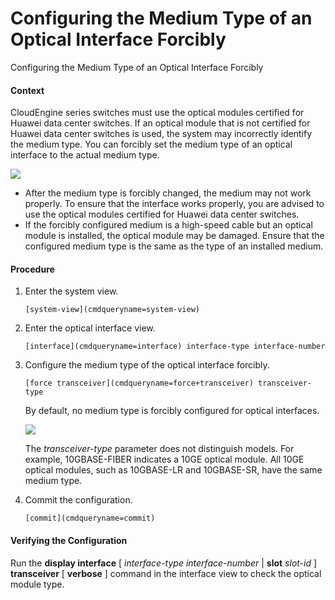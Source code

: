 Configuring the Medium Type of an Optical Interface Forcibly
============================================================

Configuring the Medium Type of an Optical Interface Forcibly

#### Context

CloudEngine series switches must use the optical modules certified for Huawei data center switches. If an optical module that is not certified for Huawei data center switches is used, the system may incorrectly identify the medium type. You can forcibly set the medium type of an optical interface to the actual medium type.

![](public_sys-resources/notice_3.0-en-us.png) 

* After the medium type is forcibly changed, the medium may not work properly. To ensure that the interface works properly, you are advised to use the optical modules certified for Huawei data center switches.
* If the forcibly configured medium is a high-speed cable but an optical module is installed, the optical module may be damaged. Ensure that the configured medium type is the same as the type of an installed medium.


#### Procedure

1. Enter the system view.
   
   
   ```
   [system-view](cmdqueryname=system-view)
   ```
2. Enter the optical interface view.
   
   
   ```
   [interface](cmdqueryname=interface) interface-type interface-number
   ```
3. Configure the medium type of the optical interface forcibly.
   
   
   ```
   [force transceiver](cmdqueryname=force+transceiver) transceiver-type
   ```
   
   By default, no medium type is forcibly configured for optical interfaces.
   
   ![](public_sys-resources/note_3.0-en-us.png) 
   
   The *transceiver-type* parameter does not distinguish models. For example, 10GBASE-FIBER indicates a 10GE optical module. All 10GE optical modules, such as 10GBASE-LR and 10GBASE-SR, have the same medium type.
4. Commit the configuration.
   
   
   ```
   [commit](cmdqueryname=commit)
   ```

#### Verifying the Configuration

Run the **display interface** [ *interface-type* *interface-number* | **slot** *slot-id* ] **transceiver** [ **verbose** ] command in the interface view to check the optical module type.